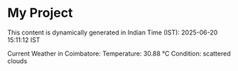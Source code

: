 # My Project

This content is dynamically generated in Indian Time (IST): 2025-06-20 15:11:12 IST


Current Weather in Coimbatore:
Temperature: 30.88 °C
Condition: scattered clouds

